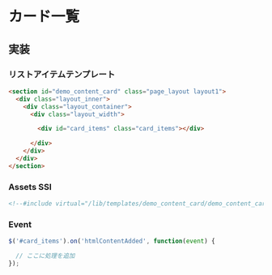 # カード一覧

## 実装

### リストアイテムテンプレート
```html
<section id="demo_content_card" class="page_layout layout1">
  <div class="layout_inner">
    <div class="layout_container">
      <div class="layout_width">

        <div id="card_items" class="card_items"></div>

      </div>
    </div>
  </div>
</section>
```


### Assets SSI
```html
<!--#include virtual="/lib/templates/demo_content_card/demo_content_card.shtml" -->
```


### Event
```js
$('#card_items').on('htmlContentAdded', function(event) {

  // ここに処理を追加
});
```
